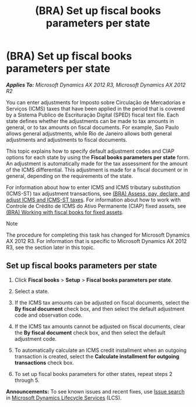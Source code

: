 ﻿---
title: (BRA) Set up fiscal books parameters per state
TOCTitle: (BRA) Set up fiscal books parameters per state
ms:assetid: 44485ac4-7ad3-430a-b594-a3d688c55a50
ms:mtpsurl: https://technet.microsoft.com/en-us/library/Dn305866(v=AX.60)
ms:contentKeyID: 54912966
ms.date: 04/18/2014
mtps_version: v=AX.60
f1_keywords:
- Forms.FBParametersPerState_BR
- MsDynAx060.Forms.FBParametersPerState_BR
---

# (BRA) Set up fiscal books parameters per state 


_**Applies To:** Microsoft Dynamics AX 2012 R3, Microsoft Dynamics AX 2012 R2_

You can enter adjustments for Imposto sobre Circulação de Mercadorias e Serviços (ICMS) taxes that have been applied in the period that is covered by a Sistema Publico de Escrituração Digital (SPED) fiscal text file. Each state defines whether the adjustments can be made to tax amounts in general, or to tax amounts on fiscal documents. For example, Sao Paulo allows general adjustments, while Rio de Janeiro allows both general adjustments and adjustments to fiscal documents.

This topic explains how to specify default adjustment codes and CIAP options for each state by using the **Fiscal books parameters per state** form. An adjustment is automatically made for the tax assessment for the amount of the ICMS differential. This adjustment is made for a fiscal document or in general, depending on the requirements of the state.

For information about how to enter ICMS and ICMS tributary substitution (ICMS-ST) tax adjustment transactions, see [(BRA) Assess, pay, declare, and adjust ICMS and ICMS-ST taxes](bra-assess-pay-declare-and-adjust-icms-and-icms-st-taxes.md). For information about how to work with Controle de Crédito de ICMS do Ativo Permanente (CIAP) fixed assets, see [(BRA) Working with fiscal books for fixed assets](bra-working-with-fiscal-books-for-fixed-assets.md).


> [!NOTE]
> <P>The procedure for completing this task has changed for Microsoft Dynamics AX 2012 R3. For information that is specific to Microsoft Dynamics AX 2012 R3, see the section later in this topic.</P>



## Set up fiscal books parameters per state

1.  Click **Fiscal books** \> **Setup** \> **Fiscal books parameters per state**.

2.  Select a state.

3.  If the ICMS tax amounts can be adjusted on fiscal documents, select the **By fiscal document** check box, and then select the default adjustment code and observation code.

4.  If the ICMS tax amounts cannot be adjusted on fiscal documents, clear the **By fiscal document** check box, and then select the default adjustment code.

5.  To automatically calculate an ICMS credit installment when an outgoing transaction is created, select the **Calculate installment for outgoing transactions** check box.

6.  To set up fiscal books parameters for other states, repeat steps 2 through 5.

  
**Announcements:** To see known issues and recent fixes, use [Issue search](http://go.microsoft.com/fwlink/?linkid=389258) in [Microsoft Dynamics Lifecycle Services](http://go.microsoft.com/fwlink/?linkid=306505) (LCS).

